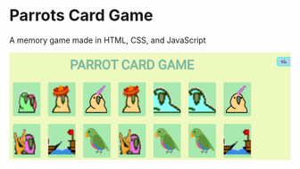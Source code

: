 # Parrots Card Game

A memory game made in HTML, CSS, and JavaScript

![Layout](./layout/Layout.png)
